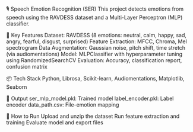 🎙️ Speech Emotion Recognition (SER)
This project detects emotions from speech using the RAVDESS dataset and a Multi-Layer Perceptron (MLP) classifier.

📌 Key Features
Dataset: RAVDESS (8 emotions: neutral, calm, happy, sad, angry, fearful, disgust, surprised)
Feature Extraction: MFCC, Chroma, Mel spectrogram
Data Augmentation: Gaussian noise, pitch shift, time stretch (via audiomentations)
Model: MLPClassifier with hyperparameter tuning using RandomizedSearchCV
Evaluation: Accuracy, classification report, confusion matrix

📦 Tech Stack
Python, Librosa, Scikit-learn, Audiomentations, Matplotlib, Seaborn

📁 Output
ser_mlp_model.pkl: Trained model
label_encoder.pkl: Label encoder
data_path.csv: File-emotion mapping

🚀 How to Run
Upload and unzip the dataset
Run feature extraction and training
Evaluate model and export files
